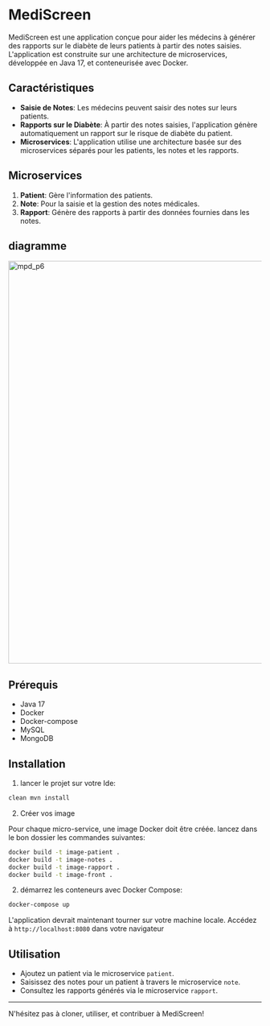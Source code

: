 # MediScreen

MediScreen est une application conçue pour aider les médecins à générer des rapports sur le diabète de leurs patients à partir des notes saisies. L'application est construite sur une architecture de microservices, développée en Java 17, et conteneurisée avec Docker.

## Caractéristiques

- **Saisie de Notes**: Les médecins peuvent saisir des notes sur leurs patients.
- **Rapports sur le Diabète**: À partir des notes saisies, l'application génère automatiquement un rapport sur le risque de diabète du patient.
- **Microservices**: L'application utilise une architecture basée sur des microservices séparés pour les patients, les notes et les rapports.



## Microservices

1. **Patient**: Gère l'information des patients.
2. **Note**: Pour la saisie et la gestion des notes médicales.
3. **Rapport**: Génère des rapports à partir des données fournies dans les notes.

## diagramme
<img width="800" alt="mpd_p6"  src="https://github.com/SabHicham/Mediscreen/dev/diagramme%20d'interaction.png">

## Prérequis

- Java 17
- Docker
- Docker-compose
- MySQL
- MongoDB

## Installation

1. lancer le projet sur votre Ide:

```bash
clean mvn install 
```
2. Créer vos image

Pour chaque micro-service, une image Docker doit être créée. lancez dans le bon dossier les commandes suivantes:
```bash
docker build -t image-patient .
docker build -t image-notes .
docker build -t image-rapport .
docker build -t image-front .
```

2. démarrez les conteneurs avec Docker Compose:

```bash
docker-compose up 
```

L'application devrait maintenant tourner sur votre machine locale. Accédez à `http://localhost:8080` dans votre navigateur

## Utilisation

- Ajoutez un patient via le microservice `patient`.
- Saisissez des notes pour un patient à travers le microservice `note`.
- Consultez les rapports générés via le microservice `rapport`.



---

N'hésitez pas à cloner, utiliser, et contribuer à MediScreen!
